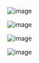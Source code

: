 ![image](https://github.com/mlandeo1/CPE332/assets/123087304/67d0d1bc-05a2-49b7-ae3c-b24d06a6bfec)

![image](https://github.com/mlandeo1/CPE332/assets/123087304/ca5e9f50-deb1-4db1-9231-d6e5f5fb490a)

![image](https://github.com/mlandeo1/CPE332/assets/123087304/bdd93488-5632-4d2b-b00b-13e6e4734b86)

![image](https://github.com/mlandeo1/CPE332/assets/123087304/8b8b5d43-dad1-43d0-9ea5-4f1132455ba1)

